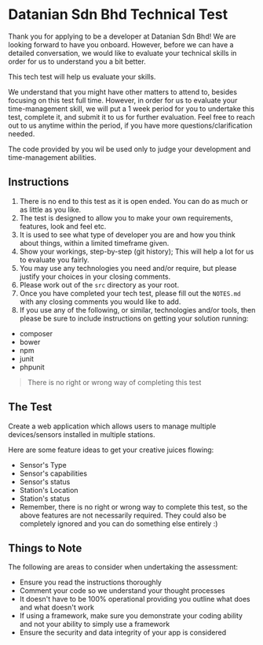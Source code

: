 # Datanian Sdn Bhd Technical Test
Thank you for applying to be a developer at Datanian Sdn Bhd!
We are looking forward to have you onboard. However, before we can have a detailed conversation, we would like to evaluate your technical skills in order for us to understand you a bit better.

This tech test will help us evaluate your skills.

We understand that you might have other matters to attend to, besides focusing on this test full time. However, in order for us to evaluate your time-management skill, we will put a 1 week period for you to undertake this test, complete it, and submit it to us for further evaluation. Feel free to reach out to us anytime within the period, if you have more questions/clarification needed.

The code provided by you wil be used only to judge your development and time-management abilities.

## Instructions
1. There is no end to this test as it is open ended. You can do as much or as little as you like.
2. The test is designed to allow you to make your own requirements, features, look and feel etc.
3. It is used to see what type of developer you are and how you think about things, within a limited timeframe given.
4. Show your workings, step-by-step (git history); This will help a lot for us to evaluate you fairly.
5. You may use any technologies you need and/or require, but please justify your choices in your closing comments.
7. Please work out of the `src` directory as your root.
8. Once you have completed your tech test, please fill out the `NOTES.md` with any closing comments you would like to add.
10. If you use any of the following, or similar, technologies and/or tools, then please be sure to include instructions on getting your solution running:
  * composer
  * bower
  * npm
  * junit
  * phpunit

> There is no right or wrong way of completing this test

## The Test
Create a web application which allows users to manage multiple devices/sensors installed in multiple stations.

Here are some feature ideas to get your creative juices flowing:
 - Sensor's Type
 - Sensor's capabilities
 - Sensor's status
 - Station's Location
 - Station's status
 - Remember, there is no right or wrong way to complete this test, so the above features are not necessarily required. They could also be completely ignored and you can do something else entirely :)

## Things to Note
The following are areas to consider when undertaking the assessment:
 - Ensure you read the instructions thoroughly
 - Comment your code so we understand your thought processes
 - It doesn't have to be 100% operational providing you outline what does and what doesn't work
 - If using a framework, make sure you demonstrate your coding ability and not your ability to simply use a framework
 - Ensure the security and data integrity of your app is considered